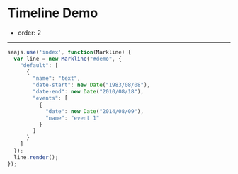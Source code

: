 # Timeline Demo

- order: 2

---

<link rel="stylesheet" href="../index.css" type="text/css" media="screen" charset="utf-8">

<div id="demo"></div>

````javascript
seajs.use('index', function(Markline) {
  var line = new Markline("#demo", {
    "default": [
      {
        "name": "text",
        "date-start": new Date("1983/08/08"),
        "date-end": new Date("2010/08/18"),
        "events": [
          {
            "date": new Date("2014/08/09"),
            "name": "event 1"
          }
        ]
      }
    ]
  });
  line.render();
});
````
